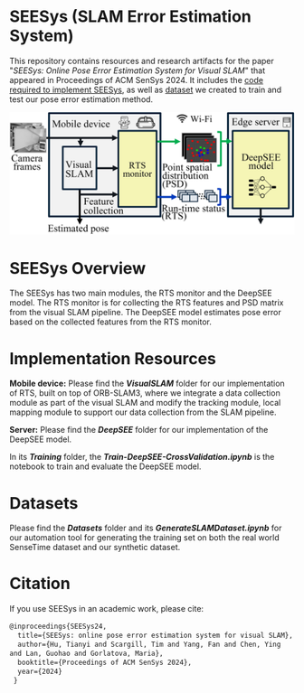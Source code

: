 # SEESys (SLAM Error Estimation System)
 
This repository contains resources and research artifacts for the paper "_SEESys: Online Pose Error Estimation System for Visual SLAM_" that appeared in Proceedings of ACM SenSys 2024. 
It includes the [code required to implement SEESys](#implementation-resources), as well as [dataset](#datasets) we created to train and test our pose error estimation method.

![plot](./SystemDesign-SystemPipeline.png)
# SEESys Overview

The SEESys has two main modules, the RTS monitor and the DeepSEE model. The RTS monitor is for collecting the RTS features and PSD matrix from the visual SLAM pipeline. The DeepSEE model estimates pose error based on the collected features from the RTS monitor.

# Implementation Resources

**Mobile device:** 
Please find the ***VisualSLAM*** folder for our implementation of RTS, built on top of ORB-SLAM3, where we integrate a data collection module as part of the visual SLAM and modify the tracking module, local mapping module to support our data collection from the SLAM pipeline.

**Server:**
Please find the ***DeepSEE*** folder for our implementation of the DeepSEE model.

In its ***Training*** folder, the ***Train-DeepSEE-CrossValidation.ipynb*** is the notebook to train and evaluate the DeepSEE model.

# Datasets

Please find the ***Datasets*** folder and its ***GenerateSLAMDataset.ipynb*** for our automation tool for generating the training set on both the real world SenseTime dataset and our synthetic dataset.


# Citation

If you use SEESys in an academic work, please cite: 

```
@inproceedings{SEESys24,
  title={SEESys: online pose error estimation system for visual SLAM},
  author={Hu, Tianyi and Scargill, Tim and Yang, Fan and Chen, Ying and Lan, Guohao and Gorlatova, Maria},
  booktitle={Proceedings of ACM SenSys 2024},
  year={2024}
 }
 ```